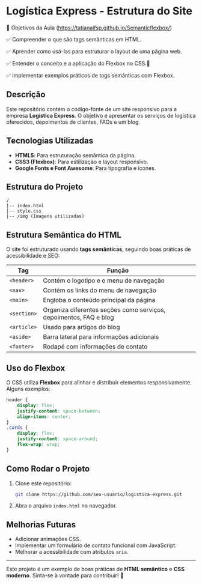 # Logística Express - Estrutura do Site 

🎯 Objetivos da Aula (https://tatianaifsp.github.io/Semanticflexbox/)

✅ Compreender o que são tags semânticas em HTML.

✅ Aprender como usá-las para estruturar o layout de uma página web.

✅ Entender o conceito e a aplicação do Flexbox no CSS.

✅ Implementar exemplos práticos de tags semânticas com Flexbox.


## Descrição
Este repositório contém o código-fonte de um site responsivo para a empresa **Logística Express**. O objetivo é apresentar os serviços de logística oferecidos, depoimentos de clientes, FAQs e um blog.

## Tecnologias Utilizadas
- **HTML5**: Para estruturação semântica da página.
- **CSS3 (Flexbox)**: Para estilização e layout responsivo.
- **Google Fonts e Font Awesome**: Para tipografia e ícones.

## Estrutura do Projeto
```
/
|-- index.html
|-- style.css
|-- /img (Imagens utilizadas)
```

## Estrutura Semântica do HTML
O site foi estruturado usando **tags semânticas**, seguindo boas práticas de acessibilidade e SEO:

| Tag | Função |
|------|---------|
| `<header>` | Contém o logotipo e o menu de navegação |
| `<nav>` | Contém os links do menu de navegação |
| `<main>` | Engloba o conteúdo principal da página |
| `<section>` | Organiza diferentes seções como serviços, depoimentos, FAQ e blog |
| `<article>` | Usado para artigos do blog |
| `<aside>` | Barra lateral para informações adicionais |
| `<footer>` | Rodapé com informações de contato |

## Uso do Flexbox
O CSS utiliza **Flexbox** para alinhar e distribuir elementos responsivamente. Alguns exemplos:
```css
header {
    display: flex;
    justify-content: space-between;
    align-items: center;
}
.cards {
    display: flex;
    justify-content: space-around;
    flex-wrap: wrap;
}
```

## Como Rodar o Projeto
1. Clone este repositório:
   ```sh
   git clone https://github.com/seu-usuario/logistica-express.git
   ```
2. Abra o arquivo `index.html` no navegador.

## Melhorias Futuras
- Adicionar animações CSS.
- Implementar um formulário de contato funcional com JavaScript.
- Melhorar a acessibilidade com atributos `aria`.

---

Este projeto é um exemplo de boas práticas de **HTML semântico** e **CSS moderno**. Sinta-se à vontade para contribuir! 🚀

